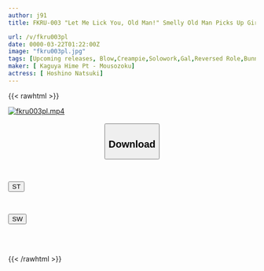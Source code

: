 ```yaml
---
author: j91
title: FKRU-003 "Let Me Lick You, Old Man!" Smelly Old Man Picks Up Girl And Gives Her A Quickie, Natsuzuki Hoshino

url: /v/fkru003pl
date: 0000-03-22T01:22:00Z
image: "fkru003pl.jpg"
tags: [Upcoming releases, Blow,Creampie,Solowork,Gal,Reversed Role,Bunny Girl]
maker: [ Kaguya Hime Pt - Mousozoku]
actress: [ Hoshino Natsuki]
---
```



{{< rawhtml >}}

<div class="video" data-videoid="pending_link_2.html">
    <a href="javascript:;">
        <img src="/v/fkru003pl/fkru003pl.jpg" width="WIDTH" height="HEIGHT" alt="fkru003pl.mp4" loading="lazy">
    </a>
</div>

<script type="text/javascript" src="https://j91.asia/asset/on-demand-pend.js"></script>

<br>
  <link rel="stylesheet" href="https://j91.asia/asset/bs5.css">
  
  <center>
  <button class="btn btn-primary" type="button" data-bs-toggle="collapse" data-bs-target=".multi-collapse" aria-expanded="false" aria-controls="multiCollapseExample1 multiCollapseExample2"><h2>Download</h2></button></center>
</p>
<div class="row">
  <div class="col">
    <div class="collapse multi-collapse" id="multiCollapseExample1">
      <div class="card card-body">
	      	      <br>
<div class="buttons">  
<p><a href="https://j91.asia/pending_link_2.html" target="_blank"><button class="btn-hover color-3"><i class="fa fa-download"></i> ST</button></a></p></div>
    </div>
  </div>
</div>
  <div class="col">
    <div class="collapse multi-collapse" id="multiCollapseExample2">
      <div class="card card-body">
	      <br>
<div class="buttons">
<p><a href="https://j91.asia/pending_link_2.html" target="_blank"><button class="btn-hover color-2"><i class="fa fa-download"></i> SW</button></a></p></div>
<br><br>
      </div>
    </div>
  </div>
</div>

{{< /rawhtml >}}